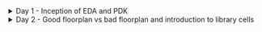 <details>
  <summary> Day 1 - Inception of EDA and PDK </summary>

  # Day 1 - Inception of EDA and PDK

  <details>
    <summary> Theory </summary>


## From Software Applications to Hardware 

- Application software (Apps) enters into system software which converts the apps into binary language to be understood by hardware.
- Major components of system software are operating system, compiler, and assembler.
  
<img width="811" alt="1" src="https://github.com/sukanyasmeher/sfal-vsd/assets/166566124/d4ed9a15-c832-425f-8912-366cfc5ee863">

<img width="818" alt="2" src="https://github.com/sukanyasmeher/sfal-vsd/assets/166566124/2d06cb1b-4fff-4c71-b708-92ea05ce945a">

## SOC Design using OpenLane

### What is Process Design Kit (PDK)?
A Process Design Kit (PDK) is an essential set of documents and data files used in the design of integrated circuits (ICs). It is provided by semiconductor foundries to IC designers to ensure that their designs are manufacturable using the foundry's process technology. Here are the key components and aspects of a PDK:

1. **Design Rules**: Detailed guidelines for the physical layout of the IC. These rules ensure that the design can be reliably manufactured and meet the desired performance criteria.

2. **Device Models**: Mathematical models that describe the behavior of the transistors and other components fabricated with the specific process technology. These models are crucial for accurate circuit simulations.

3. **Technology Files**: Information about the layers and materials used in the process, such as metal layers, dielectric materials, and doping concentrations.

4. **Standard Cell Libraries**: Pre-designed and pre-characterized logic gates, flip-flops, and other fundamental building blocks. These cells are optimized for the specific process technology and are used to speed up the design process.

5. **Parameter Files**: Data for setting up simulation tools and ensuring that the simulations reflect the real-world performance of the fabricated IC.

6. **Design Verification Files**: Scripts and settings for design rule checking (DRC), layout versus schematic (LVS) checking, and other verification processes to ensure that the design meets all manufacturing requirements.

7. **Process-Specific Scripts and Tools**: Automated tools and scripts tailored for the specific process technology, which help streamline the design and verification process.

#### Importance of PDKs

- **Manufacturability**: Ensures that the designed ICs can be reliably fabricated.
- **Performance Optimization**: Helps designers optimize their designs for performance, power, and area.
- **Efficiency**: Speeds up the design process by providing pre-characterized components and automated tools.
- **Accuracy**: Improves the accuracy of simulations, leading to better predictions of the final IC performance.

#### Usage in the Design Flow

PDKs are used throughout the IC design flow, from initial schematic capture and simulation through physical layout and verification. They are essential for both custom IC designs and designs using standard cells.

### Simplified RTL-to-GDS

<img width="1150" alt="3" src="https://github.com/sukanyasmeher/sfal-vsd/assets/166566124/b5b84f28-f3f0-492d-9d15-248fd5005be8">

<img width="1145" alt="4" src="https://github.com/sukanyasmeher/sfal-vsd/assets/166566124/b5b5fad4-aa6c-47f0-86bd-f58adc3eab60">

<img width="1133" alt="5" src="https://github.com/sukanyasmeher/sfal-vsd/assets/166566124/9000684b-1c0b-492a-9f43-b34d26c7dcf1">

<img width="1133" alt="6" src="https://github.com/sukanyasmeher/sfal-vsd/assets/166566124/96915a87-3a80-4780-8262-d73963f4f005">

<img width="1131" alt="7" src="https://github.com/sukanyasmeher/sfal-vsd/assets/166566124/43391ede-6889-44f3-a227-4f56970d836d">

<img width="1129" alt="8" src="https://github.com/sukanyasmeher/sfal-vsd/assets/166566124/21edccc1-e419-461a-a063-ce35518f8d10">

<img width="1132" alt="9" src="https://github.com/sukanyasmeher/sfal-vsd/assets/166566124/711df054-dce3-4279-bbfc-2e5b6ec62467">

<img width="1130" alt="10" src="https://github.com/sukanyasmeher/sfal-vsd/assets/166566124/eed690fe-9de9-45fe-903f-89f5b5388c44">

<img width="1133" alt="11" src="https://github.com/sukanyasmeher/sfal-vsd/assets/166566124/c33b4c48-5e6d-4a2d-b46b-fbf362e622c1">

<img width="1132" alt="12" src="https://github.com/sukanyasmeher/sfal-vsd/assets/166566124/2a04ebf9-5209-42f6-bf6d-1b5348e3a323">

### OpenLane ASIC Flow

<img width="1132" alt="13" src="https://github.com/sukanyasmeher/sfal-vsd/assets/166566124/6fa1e1a1-58e4-4fd4-ba6f-82eaf4fce854">

</details>

<details>
  <summary> Lab - Download VirtualBox in MAC OS </summary>
  
</details>

<details>
  <summary> Lab - Introduction to Open Source EDA Tool - OpenLane </summary>

## Introduction to Open Source EDA Tools  - OpenLane

Refer the link for more information - https://github.com/The-OpenROAD-Project/OpenLane
  
1. The libraries are located in `/home/vsduser/Desktop/work/tools/openlane_working_dir/pdks/sky130A/libs.ref`. We will be working with `sky130_fd_sc_hd` library.
   - `sky130_fd` is skywater foundry library
   - `sc` stands for standard cell
   - `hd` stands for high density
2. Change the directory to `/home/vsduser/Desktop/work/tools/openlane_working_dir/openlane`.
3. set alias docker='docker run -it -v $(pwd):/openLANE_flow -v $PDK_ROOT:$PDK_ROOT -e PDK_ROOT=$PDK_ROOT -u
4. Invoke OpenLane using `docker` command
5. Run OpenLane in interactive mode using the command `./flow.tcl -interactive`. Without `-interactive` it will run the complete flow. But at this stage, we want to do step-by-step.
   
The screenshot after invoking is shown below

![14](https://github.com/sukanyasmeher/sfal-vsd/assets/166566124/efbb9fea-0829-42d4-bdf4-300426efdda8)

6. Command for input required package for openlane flow is
```
package require openlane 0.9
```
7. The designs are already located in the folder `/home/vsduser/Desktop/work/tools/openlane_working_dir/openlane/designs`. We will run the design `picorv32a`. The settings are present in config.tcl. However, the precedence Opnelane takes is openlane setting < config.tcl < sky130A_sky130_fd_sc_hd_config.tcl. Command to prepare the file system and design setup is
```
prep -design picorv32a
```
A new directory called `runs` is created inside `/home/vsduser/Desktop/work/tools/openlane_working_dir/openlane/designs/picorv32a`. It has all the necessary files and folder required for synthesis.  

The screenshot is shown below
![15](https://github.com/sukanyasmeher/sfal-vsd/assets/166566124/b65ebf6a-3903-4302-bcbb-15494810972f)

8. The command to run the synthesis is
   ```
   run_synthesis
   ```
   After successful synthesis, the output is shown below.
   
![16](https://github.com/sukanyasmeher/sfal-vsd/assets/166566124/73d4c00b-72d5-46bf-8330-073a184316db)

9. Next task is to find the ***flop ratio*** which is ratio of number of D flip flops and the total number of standard cells which is 1613/14876=0.10843.
 ![17](https://github.com/sukanyasmeher/sfal-vsd/assets/166566124/9bd1c07a-4af6-49e6-980e-959ef7192dec)

10. Synthesis reports are present in `/home/vsduser/Desktop/work/tools/openlane_working_dir/openlane/designs/picorv32a/runs/18-06_00-09/reports/synthesis`. The reports are
```
    total 1736
-rw-r--r-- 1 vsduser vsduser   1216 Jun 18 06:18 1-yosys_pre.stat
-rw-r--r-- 1 vsduser vsduser    866 Jun 18 06:18 1-yosys_dff.stat
-rw-r--r-- 1 vsduser vsduser  20479 Jun 18 06:19 1-yosys_4.chk.rpt
-rw-r--r-- 1 vsduser vsduser   2674 Jun 18 06:19 1-yosys_4.stat.rpt
-rw-r--r-- 1 vsduser vsduser     12 Jun 18 06:19 2-opensta_tns.rpt
-rw-r--r-- 1 vsduser vsduser     11 Jun 18 06:19 2-opensta_wns.rpt
-rw-r--r-- 1 vsduser vsduser 816771 Jun 18 06:19 2-opensta.timing.rpt
-rw-r--r-- 1 vsduser vsduser  17763 Jun 18 06:19 2-opensta.min_max.rpt
-rw-r--r-- 1 vsduser vsduser 816771 Jun 18 06:19 2-opensta.rpt
-rw-r--r-- 1 vsduser vsduser  74793 Jun 18 06:19 2-opensta.slew.rpt
```


  
</details>

</details>

<details> 
  <summary> Day 2 - Good floorplan vs bad floorplan and introduction to library cells </summary>

# Day 2 - Good floorplan vs bad floorplan and introduction to library cells

<details>
  <summary> 1 - Chip Floorplan Considerations </summary>
  
  # 1 - Chip Floorplan Considerations
  
<details>
  <summary> Theory </summary>

Following are the considerations for chip floorplan
  - Define the height and width of the core and die
  - Define the location of pre-placed cells
  - Surround the pre-placed cells with de-coupling capacitor
  - Power planning
  - Pin placement and logical cell placement blockage
  -   
## Utilization Factor and Aspect Ratio

Steps to define the height and width of the core and die 
- Define the netlist which is the connectivity between all the components
- Convert the symbols of gates into the physical dimension
- Find out the dimensions of standard cells (not wires as of now). Let's assume the rough dimensions of standard cells as 1unit X 1unit. Thus area is 1 sq. unit.
- With the help of this information, next, we can calculate the area occupied by the netlist on a silicon wafer. The total are occupied by this netlist will be no. of cells X 1sq. unit.
- Utilization Ration = Area occupied by netlist/Total area of the core
- Aspect Ratio = Height/ Width

<img width="1201" alt="1" src="https://github.com/sukanyasmeher/sfal-vsd/assets/166566124/41a290f0-da05-4dfd-a6d3-bc9bfb8f81c7">

<img width="1175" alt="2" src="https://github.com/sukanyasmeher/sfal-vsd/assets/166566124/04b8fadc-c5c7-4735-b685-85afcac71706">

## Concept of pre-placed cells

Steps to define the location of pre-placed cells 
- Define the combinational operation in terms of gates
- Cut them into parts, in this case may be 2 parts or 2 separate blocks. Each block will be implemented separately.
- Extend the IO pins and black box the two blocks
- Separate the black boxes as separate IPs or modules. The advantage of this is these IPs or modules can be used multiple times in the chip as required. This is the concept of re-used modules. Similarly there are other IPs available such as memory, clock gating cell, comparator, mux.
- The arrangement of these IPs in a chip is called ***Floorplanning***.
- These IPs/blocks have user-defined locations, hence are placed in chip before automated P&R and are called ***pre-placed cells***.
- Automated P&R tools place the remaining logical cells in the design onto the chip.

<img width="1168" alt="3" src="https://github.com/sukanyasmeher/sfal-vsd/assets/166566124/c6a7ba53-56cb-4d73-9c6b-62a3f1cecc8c">

<img width="1152" alt="4" src="https://github.com/sukanyasmeher/sfal-vsd/assets/166566124/3451e244-a469-418f-ba8a-1f7f2f6fc682">

<img width="1129" alt="5" src="https://github.com/sukanyasmeher/sfal-vsd/assets/166566124/2dd000f4-fdbf-4f1a-a481-f35b01b0d459">


## De-coupling capacitor

Decoupling capacitors, also known as bypass capacitors, are critical components in VLSI (Very-Large-Scale Integration) design for several reasons:

- Power Supply Stabilization: VLSI circuits can draw significant and rapidly changing amounts of current, especially during switching operations. These sudden changes can cause fluctuations in the power supply voltage. Decoupling capacitors help stabilize the voltage by providing or absorbing current as needed, ensuring a steady supply to the circuit.

- Noise Reduction: High-speed switching in VLSI circuits generates noise, which can propagate through the power supply lines and affect the performance of other parts of the chip. Decoupling capacitors filter out this high-frequency noise, reducing its impact on sensitive components.

- Signal Integrity: Variations in the power supply can lead to signal integrity issues, causing errors in data transmission and processing. Decoupling capacitors maintain a consistent voltage level, helping to preserve the integrity of signals within the chip.

- Transient Response Improvement: When a circuit suddenly switches states, the demand for current can spike. Without decoupling capacitors, the inductance and resistance in the power delivery network can prevent the power supply from responding quickly enough, leading to voltage dips. Decoupling capacitors provide the necessary current during these transitions, improving the transient response.

- Prevention of Ground Bounce and Supply Droop: Ground bounce occurs when multiple outputs switch simultaneously, causing a temporary rise in ground voltage. Similarly, supply droop happens when the supply voltage drops due to a sudden increase in current demand. Decoupling capacitors mitigate these effects by providing a local reservoir of charge.

- Reduction of Electromagnetic Interference (EMI): Switching noise can radiate as electromagnetic interference, affecting nearby circuits and systems. Decoupling capacitors help in suppressing this noise, reducing EMI.

  <img width="948" alt="6" src="https://github.com/sukanyasmeher/sfal-vsd/assets/166566124/e3553809-72a1-4a45-812d-44464929489e">

## Power Planning

Disadvantage of single power supply is shown below

<img width="1113" alt="10" src="https://github.com/sukanyasmeher/sfal-vsd/assets/166566124/4534bd64-c36d-469d-b1e2-2b89c282af42">

<img width="1169" alt="7" src="https://github.com/sukanyasmeher/sfal-vsd/assets/166566124/c5b2753b-da61-49f5-9c5e-77539ed5ba13">

<img width="1135" alt="8" src="https://github.com/sukanyasmeher/sfal-vsd/assets/166566124/4908e38f-f418-4d49-9d3f-0f8a5a3751dc">

<img width="1118" alt="9" src="https://github.com/sukanyasmeher/sfal-vsd/assets/166566124/f04a3c2e-fdd9-4fdc-b893-b2f1183aa104">

Solution is to have a power and ground supply mesh so that circuit could tap from the nearest source

<img width="1094" alt="11" src="https://github.com/sukanyasmeher/sfal-vsd/assets/166566124/5a3e8427-fb17-466d-9e9c-0d7786d5edbf">

<img width="1169" alt="12" src="https://github.com/sukanyasmeher/sfal-vsd/assets/166566124/9d16f26c-cd1b-40ad-a4bb-62b6a9fe5515">

## Pin Placement and Logical Cell Placement Blockage

Let's consider the design as shown below.

<img width="1135" alt="13" src="https://github.com/sukanyasmeher/sfal-vsd/assets/166566124/09d878a6-e0c6-45af-9cf1-32452859bc01">

Steps for pin placement and logical cell placement blockage
- The pins are placed based on where the cells are placed. Goal is to keep the pins closer.
- Clock input ports are bigger in size than the data ports. As the clock ports continuously sends signal to all the flips flops, it needs a least resistance path for clocks. And bigger the size, the lower the resistance.
- Similarly for clock output ports as we need clock signals to move out o fthe chip as fast as possible because the clock is driven continuously.
- We need to make sure that the automated P&R doesn't place any cell in the pin placement area. For this, we place the logical cell placement blockage.
- floorplan is ready for placement and routing step.

The screenshot shows how the design looks after pin placement and logical cell placement blockage.

<img width="1196" alt="14" src="https://github.com/sukanyasmeher/sfal-vsd/assets/166566124/729955ce-555b-4213-91c1-a77de7b67614">

<img width="1203" alt="15" src="https://github.com/sukanyasmeher/sfal-vsd/assets/166566124/98cfb6c8-1e33-4657-a716-51ac46208e4f">

</details>

<details>
  <summary> Lab </summary>
</details>
  
</details>

</details>
